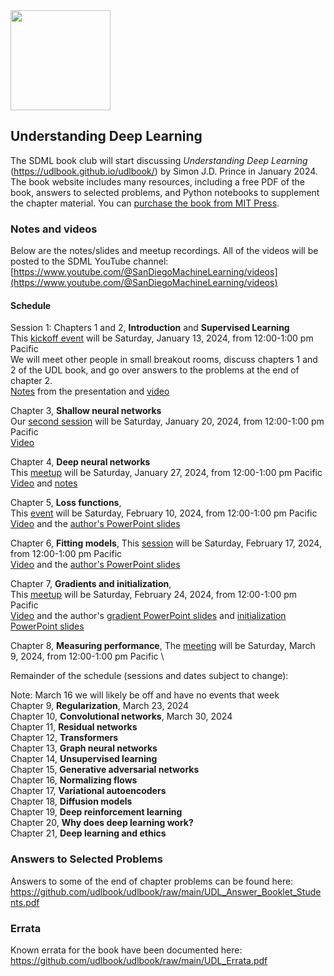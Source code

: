 <img src="https://github.com/SanDiegoMachineLearning/bookclub/blob/master/images/UDLCover.jpg?raw=true" width="160">

## Understanding Deep Learning

The SDML book club will start discussing *Understanding Deep Learning* (https://udlbook.github.io/udlbook/)
by Simon J.D. Prince in January 2024.
The book website includes many resources, including a free PDF of the book, answers to selected problems, and Python notebooks to supplement the chapter material.
You can [purchase the book from MIT Press](https://mitpress.mit.edu/9780262048644/understanding-deep-learning/).

### Notes and videos
Below are the notes/slides and meetup recordings.
All of the videos will be posted to the SDML YouTube channel:  [https://www.youtube.com/@SanDiegoMachineLearning/videos](https://www.youtube.com/@SanDiegoMachineLearning/videos)

#### Schedule

Session 1:  Chapters 1 and 2, **Introduction** and **Supervised Learning** \
This [kickoff event](https://www.meetup.com/san-diego-machine-learning/events/297935477/) will be Saturday, January 13, 2024, from 12:00-1:00 pm Pacific \
We will meet other people in small breakout rooms, discuss chapters 1 and 2 of the UDL book, and go over answers to the problems at the end of chapter 2. \
[Notes](https://docs.google.com/document/d/14UgvufQ9gTjbLOhbynhpIe5c-gasHg-ebGXfe01Mwn4/edit?usp=sharing) from the presentation 
and [video](https://youtu.be/vgI25Ykcc1Y)

Chapter 3, **Shallow neural networks** \
Our [second session](https://www.meetup.com/san-diego-machine-learning/events/298532966/) will be Saturday, January 20, 2024, from 12:00-1:00 pm Pacific \
[Video](https://youtu.be/fanmH-1rebk)

Chapter 4, **Deep neural networks** \
This [meetup](https://www.meetup.com/san-diego-machine-learning/events/298681257/) will be Saturday, January 27, 2024, from 12:00-1:00 pm Pacific \
[Video](https://youtu.be/iUENUNsqab4) and [notes](https://docs.google.com/document/d/1018ZOOsjhz5620e5N0srqsirGqH1XTqBNwfOSVrWoSg/edit?usp=sharing)

Chapter 5, **Loss functions**, \
This [event](https://www.meetup.com/san-diego-machine-learning/events/298835295/) will be Saturday, February 10, 2024, from 12:00-1:00 pm Pacific \
[Video](https://youtu.be/i4RxY4zl5ZE) and the [author's PowerPoint slides](https://drive.google.com/uc?export=download&id=1fxQ_a1Q3eFPZ4kPqKbak6_emJK-JfnRH)

Chapter 6, **Fitting models**, 
This [session](https://www.meetup.com/san-diego-machine-learning/events/299094700/) will be Saturday, February 17, 2024, from 12:00-1:00 pm Pacific \
[Video](https://youtu.be/CbnPBw4lV2s) and the [author's PowerPoint slides](https://drive.google.com/uc?export=download&id=17QQ5ZzXBtR_uCNCUU1gPRWWRUeZN9exW)

Chapter 7, **Gradients and initialization**, \
This [meetup](https://www.meetup.com/san-diego-machine-learning/events/299259147/) will be Saturday, February 24, 2024, from 12:00-1:00 pm Pacific \
[Video](https://youtu.be/LXU-qusAH0I) and the author's [gradient PowerPoint slides](https://drive.google.com/uc?export=download&id=1hC8JUCOaFWiw3KGn0rm7nW6mEq242QDK) 
and [initialization PowerPoint slides](https://drive.google.com/uc?export=download&id=1tSjCeAVg0JCeBcPgDJDbi7Gg43Qkh9_d)

Chapter 8, **Measuring performance**, 
The [meeting](https://www.meetup.com/san-diego-machine-learning/events/299396336/) will be Saturday, March 9, 2024, from 12:00-1:00 pm Pacific \

Remainder of the schedule (sessions and dates subject to change):

Note:  March 16 we will likely be off and have no events that week \
Chapter 9, **Regularization**, March 23, 2024 \
Chapter 10, **Convolutional networks**, March 30, 2024 \
Chapter 11, **Residual networks** \
Chapter 12, **Transformers** \
Chapter 13, **Graph neural networks** \
Chapter 14, **Unsupervised learning** \
Chapter 15, **Generative adversarial networks** \
Chapter 16, **Normalizing flows** \
Chapter 17, **Variational autoencoders** \
Chapter 18, **Diffusion models** \
Chapter 19, **Deep reinforcement learning** \
Chapter 20, **Why does deep learning work?** \
Chapter 21, **Deep learning and ethics** 

### Answers to Selected Problems
Answers to some of the end of chapter problems can be found here:  https://github.com/udlbook/udlbook/raw/main/UDL_Answer_Booklet_Students.pdf

### Errata
Known errata for the book have been documented here:  https://github.com/udlbook/udlbook/raw/main/UDL_Errata.pdf

<br>
<br>
